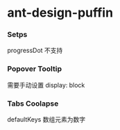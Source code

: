 # ant-design-puffin

### Setps

progressDot 不支持

### Popover Tooltip

需要手动设置 display: block

### Tabs Coolapse

defaultKeys 数组元素为数字
